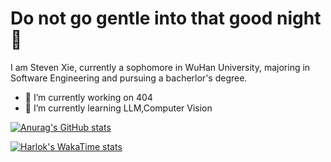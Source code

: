 # Do not go gentle into that good night 👋

I am Steven Xie, currently a sophomore in WuHan University, majoring in Software Engineering and pursuing a bacherlor's degree.

- 🔭 I’m currently working on 404
- 🌱 I’m currently learning LLM,Computer Vision

[![Anurag's GitHub stats](https://github-readme-stats.vercel.app/api?username=Dige945&show_icons=true&theme=radical)](https://github.com/Dige945/github-readme-stats)

[![Harlok's WakaTime stats](https://github-readme-stats.vercel.app/api/wakatime?username=Dige945)](https://github.com/anuraghazra/github-readme-stats)

